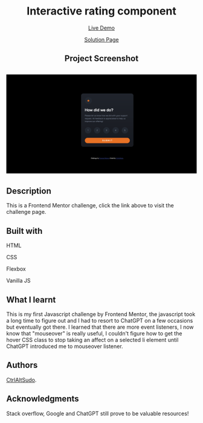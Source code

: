 <h1 align="center">Interactive rating component</h1>
<p align="center"> <a align="center" href="https://ctrlaltsudo.github.io/Interactive-rating-component/">Live Demo</a><p>
<p align="center"> <a align="center" href="https://www.frontendmentor.io/solutions/interactive-rating-component-cIXuR-ixdH">Solution Page</a><p>
<h2 align="center">Project Screenshot<h2>
<p align="center">
  <img src="./images/screenshot.png" alt="project screen shot"></img>
</p>


## Description

This is a Frontend Mentor challenge, click the link above to visit the challenge page. 

## Built with 

<p>HTML<p>
<p>CSS<p>
<p>Flexbox<p>
<p>Vanilla JS<p>

## What I learnt 

This is my first Javascript challenge by Frontend Mentor, the javascript took a long time to figure out and I had to resort to ChatGPT on a few occasions but eventually got there. I learned that there are more event listeners, I now know that "mouseover" is really useful, I couldn't figure how to get the hover CSS class to stop taking an affect on a selected li element until ChatGPT introduced me to mouseover listener. 


## Authors

<a href="https://github.com/CtrlAltSudo">CtrlAltSudo</a>.

## Acknowledgments 

Stack overflow, Google and ChatGPT still prove to be valuable resources! 